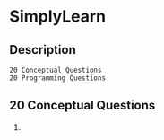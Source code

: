 # SimplyLearn

## Description

```
20 Conceptual Questions
20 Programming Questions
```
## 20 Conceptual Questions 

1. 
